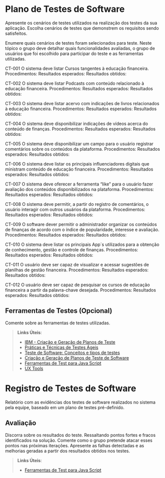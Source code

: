 # Plano de Testes de Software

Apresente os cenários de testes utilizados na realização dos testes da sua aplicação. Escolha cenários de testes que demonstrem os requisitos sendo satisfeitos.

Enumere quais cenários de testes foram selecionados para teste. Neste tópico o grupo deve detalhar quais funcionalidades avaliadas, o grupo de usuários que foi escolhido para participar do teste e as ferramentas utilizadas.








CT-001 O sistema deve listar Cursos tangentes à educação financeira.
Procedimentos:
Resultados esperados:
Resultados obtidos:

CT-002 O sistema deve listar Podcasts com conteúdo relacionado à educação financeira.
Procedimentos:
Resultados esperados:
Resultados obtidos:

CT-003 O sistema deve listar acervo com indicações de livros relacionados à educação financeira.
Procedimentos:
Resultados esperados:
Resultados obtidos:

CT-004 O sistema deve disponibilizar indicações de vídeos acerca do conteúdo de finanças.
Procedimentos:
Resultados esperados:
Resultados obtidos:

CT-005 O sistema deve disponibilizar um campo para o usuário registrar comentários sobre os conteúdos da plataforma.
Procedimentos:
Resultados esperados:
Resultados obtidos:

CT-006 O sistema deve listar os principais influenciadores digitais que ministram conteúdo de educação financeira.
Procedimentos:
Resultados esperados:
Resultados obtidos:

CT-007 O sistema deve oferecer a ferramenta “like” para o usuário fazer avaliação dos conteúdos disponibilizados na plataforma.
Procedimentos:
Resultados esperados:
Resultados obtidos:

CT-008 O sistema deve permitir, a partir do registro de comentários, o usuário interagir com outros usuários da plataforma.
Procedimentos:
Resultados esperados:
Resultados obtidos:

CT-009 O software dever permitir o administrador organizar os conteúdos de finanças de acordo com o índice de popularidade, interesse e avaliação.
Procedimentos:
Resultados esperados:
Resultados obtidos:

CT-010 O sistema deve listar os principais App´s utilizados para a obtenção de conhecimento, gestão e controle de finanças.
Procedimentos:
Resultados esperados:
Resultados obtidos:

CT-011 O usuário deve ser capaz de visualizar e acessar sugestões de planilhas de gestão financeira.
Procedimentos:
Resultados esperados:
Resultados obtidos:

CT-012 O usuário deve ser capaz de pesquisar os cursos de educação financeira a partir da palavra-chave desejada.
Procedimentos:
Resultados esperados:
Resultados obtidos:

 
## Ferramentas de Testes (Opcional)

Comente sobre as ferramentas de testes utilizadas.
 
> **Links Úteis**:
> - [IBM - Criação e Geração de Planos de Teste](https://www.ibm.com/developerworks/br/local/rational/criacao_geracao_planos_testes_software/index.html)
> - [Práticas e Técnicas de Testes Ágeis](http://assiste.serpro.gov.br/serproagil/Apresenta/slides.pdf)
> -  [Teste de Software: Conceitos e tipos de testes](https://blog.onedaytesting.com.br/teste-de-software/)
> - [Criação e Geração de Planos de Teste de Software](https://www.ibm.com/developerworks/br/local/rational/criacao_geracao_planos_testes_software/index.html)
> - [Ferramentas de Test para Java Script](https://geekflare.com/javascript-unit-testing/)
> - [UX Tools](https://uxdesign.cc/ux-user-research-and-user-testing-tools-2d339d379dc7)

# Registro de Testes de Software

Relatório com as evidências dos testes de software realizados no sistema pela equipe, baseado em um plano de testes pré-definido.

## Avaliação

Discorra sobre os resultados do teste. Ressaltando pontos fortes e fracos identificados na solução. Comente como o grupo pretende atacar esses pontos nas próximas iterações. Apresente as falhas detectadas e as melhorias geradas a partir dos resultados obtidos nos testes.

> **Links Úteis**:
> - [Ferramentas de Test para Java Script](https://geekflare.com/javascript-unit-testing/)
